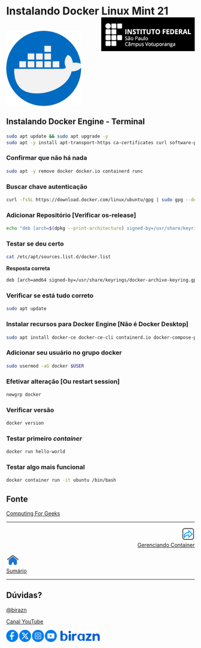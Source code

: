 # Instalando Docker Linux Mint 21 <img align="right" src="../img/vtp_ifsp-pb.png" width="250" />

<br>

<img align="center" src="../img/docker.png" width="200" />

<br>

## Instalando Docker Engine - Terminal

```bash
sudo apt update && sudo apt upgrade -y
sudo apt -y install apt-transport-https ca-certificates curl software-properties-common
```

### Confirmar que não há nada
```bash
sudo apt -y remove docker docker.io containerd runc
```

### Buscar chave autenticação
```bash
curl -fsSL https://download.docker.com/linux/ubuntu/gpg | sudo gpg --dearmor -o /usr/share/keyrings/docker-archive-keyring.gpg
```

### Adicionar Repositório [Verificar os-release]
```bash
echo "deb [arch=$(dpkg --print-architecture) signed-by=/usr/share/keyrings/docker-archive-keyring.gpg] https://download.docker.com/linux/ubuntu jammy stable" | sudo tee /etc/apt/sources.list.d/docker.list > /dev/null
```

### Testar se deu certo
```bash
cat /etc/apt/sources.list.d/docker.list
```

**Resposta correta**

```bash
deb [arch=amd64 signed-by=/usr/share/keyrings/docker-archive-keyring.gpg] https://download.docker.com/linux/ubuntu jammy stable
```

### Verificar se está tudo correto
```bash
sudo apt update
```

### Instalar recursos para Docker Engine [Não é Docker Desktop]
```bash
sudo apt install docker-ce docker-ce-cli containerd.io docker-compose-plugin
```

### Adicionar seu usuário no grupo docker
```bash
sudo usermod -aG docker $USER
```

### Efetivar alteração [Ou restart session]
```bash
newgrp docker
```

### Verificar versão
```bash
docker version
```

### Testar primeiro *container*
```bash
docker run hello-world 
```

### Testar algo mais funcional
```bash
docker container run -it ubuntu /bin/bash
```


## Fonte
[Computing For Geeks](https://computingforgeeks.com/install-docker-docker-compose-on-linux-mint/)

---

<p align="right">
  <a href="010-Gerenciando_container.md">
     <img title="Gerenciando container" src="../img/seta-para-frente.png" width="35" />
  <br>
  Gerenciando Container
  </a>
  
</p> 
<p align="left">
<a href="https://github.com/birazn/IDS-IFSPVTP#sumário">
    <img src="../img/casa.png" width="35" />
  <br>
  Sumário
</a>
</p>

---

## Dúvidas?

[@birazn](https://www.instagram.com/birazn)

[Canal YouTube](https://www.youtube.com/birazn)

<img src="../img/social.png" width="250"/>